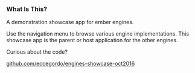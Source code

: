 ### What Is This?

A demonstration showcase app for ember engines.

Use the navigation menu to browse various engine implementations. This showcase app is the parent or host application for the other engines.

Curious about the code?

[github.com/eccegordo/engines-showcase-oct2016](https://github.com/eccegordo/engines-showcase-oct2016)
